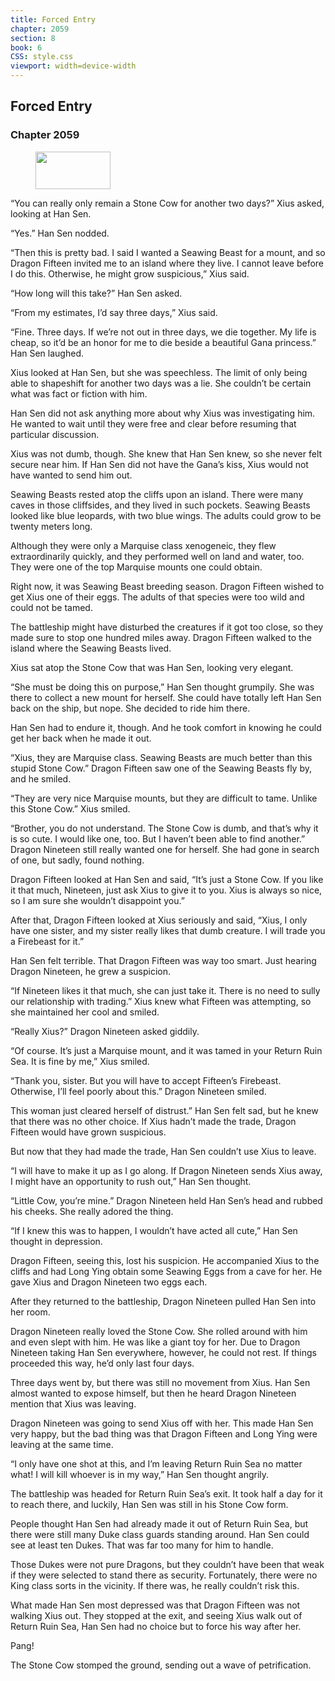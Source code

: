 ```yaml
---
title: Forced Entry
chapter: 2059
section: 8
book: 6
CSS: style.css
viewport: width=device-width
---
```


## Forced Entry

### Chapter 2059

<figure>
	<img src="../Images/gem.gif" alt="" id="gem" width="120" height="60" />
</figure>

“You can really only remain a Stone Cow for another two days?” Xius asked, looking at Han Sen.

“Yes.” Han Sen nodded.

“Then this is pretty bad. I said I wanted a Seawing Beast for a mount, and so Dragon Fifteen invited me to an island where they live. I cannot leave before I do this. Otherwise, he might grow suspicious,” Xius said.

“How long will this take?” Han Sen asked.

“From my estimates, I’d say three days,” Xius said.

“Fine. Three days. If we’re not out in three days, we die together. My life is cheap, so it’d be an honor for me to die beside a beautiful Gana princess.” Han Sen laughed.

Xius looked at Han Sen, but she was speechless. The limit of only being able to shapeshift for another two days was a lie. She couldn’t be certain what was fact or fiction with him.

Han Sen did not ask anything more about why Xius was investigating him. He wanted to wait until they were free and clear before resuming that particular discussion.

Xius was not dumb, though. She knew that Han Sen knew, so she never felt secure near him. If Han Sen did not have the Gana’s kiss, Xius would not have wanted to send him out.

Seawing Beasts rested atop the cliffs upon an island. There were many caves in those cliffsides, and they lived in such pockets. Seawing Beasts looked like blue leopards, with two blue wings. The adults could grow to be twenty meters long.

Although they were only a Marquise class xenogeneic, they flew extraordinarily quickly, and they performed well on land and water, too. They were one of the top Marquise mounts one could obtain.

Right now, it was Seawing Beast breeding season. Dragon Fifteen wished to get Xius one of their eggs. The adults of that species were too wild and could not be tamed.

The battleship might have disturbed the creatures if it got too close, so they made sure to stop one hundred miles away. Dragon Fifteen walked to the island where the Seawing Beasts lived.

Xius sat atop the Stone Cow that was Han Sen, looking very elegant.

“She must be doing this on purpose,” Han Sen thought grumpily. She was there to collect a new mount for herself. She could have totally left Han Sen back on the ship, but nope. She decided to ride him there.

Han Sen had to endure it, though. And he took comfort in knowing he could get her back when he made it out.

“Xius, they are Marquise class. Seawing Beasts are much better than this stupid Stone Cow.” Dragon Fifteen saw one of the Seawing Beasts fly by, and he smiled.

“They are very nice Marquise mounts, but they are difficult to tame. Unlike this Stone Cow.” Xius smiled.

“Brother, you do not understand. The Stone Cow is dumb, and that’s why it is so cute. I would like one, too. But I haven’t been able to find another.” Dragon Nineteen still really wanted one for herself. She had gone in search of one, but sadly, found nothing.

Dragon Fifteen looked at Han Sen and said, “It’s just a Stone Cow. If you like it that much, Nineteen, just ask Xius to give it to you. Xius is always so nice, so I am sure she wouldn’t disappoint you.”

After that, Dragon Fifteen looked at Xius seriously and said, “Xius, I only have one sister, and my sister really likes that dumb creature. I will trade you a Firebeast for it.”

Han Sen felt terrible. That Dragon Fifteen was way too smart. Just hearing Dragon Nineteen, he grew a suspicion.

“If Nineteen likes it that much, she can just take it. There is no need to sully our relationship with trading.” Xius knew what Fifteen was attempting, so she maintained her cool and smiled.

“Really Xius?” Dragon Nineteen asked giddily.

“Of course. It’s just a Marquise mount, and it was tamed in your Return Ruin Sea. It is fine by me,” Xius smiled.

“Thank you, sister. But you will have to accept Fifteen’s Firebeast. Otherwise, I’ll feel poorly about this.” Dragon Nineteen smiled.

This woman just cleared herself of distrust.” Han Sen felt sad, but he knew that there was no other choice. If Xius hadn’t made the trade, Dragon Fifteen would have grown suspicious.

But now that they had made the trade, Han Sen couldn’t use Xius to leave.

“I will have to make it up as I go along. If Dragon Nineteen sends Xius away, I might have an opportunity to rush out,” Han Sen thought.

“Little Cow, you’re mine.” Dragon Nineteen held Han Sen’s head and rubbed his cheeks. She really adored the thing.

“If I knew this was to happen, I wouldn’t have acted all cute,” Han Sen thought in depression.

Dragon Fifteen, seeing this, lost his suspicion. He accompanied Xius to the cliffs and had Long Ying obtain some Seawing Eggs from a cave for her. He gave Xius and Dragon Nineteen two eggs each.

After they returned to the battleship, Dragon Nineteen pulled Han Sen into her room.

Dragon Nineteen really loved the Stone Cow. She rolled around with him and even slept with him. He was like a giant toy for her. Due to Dragon Nineteen taking Han Sen everywhere, however, he could not rest. If things proceeded this way, he’d only last four days.

Three days went by, but there was still no movement from Xius. Han Sen almost wanted to expose himself, but then he heard Dragon Nineteen mention that Xius was leaving.

Dragon Nineteen was going to send Xius off with her. This made Han Sen very happy, but the bad thing was that Dragon Fifteen and Long Ying were leaving at the same time.

“I only have one shot at this, and I’m leaving Return Ruin Sea no matter what! I will kill whoever is in my way,” Han Sen thought angrily.

The battleship was headed for Return Ruin Sea’s exit. It took half a day for it to reach there, and luckily, Han Sen was still in his Stone Cow form.

People thought Han Sen had already made it out of Return Ruin Sea, but there were still many Duke class guards standing around. Han Sen could see at least ten Dukes. That was far too many for him to handle.

Those Dukes were not pure Dragons, but they couldn’t have been that weak if they were selected to stand there as security. Fortunately, there were no King class sorts in the vicinity. If there was, he really couldn’t risk this.

What made Han Sen most depressed was that Dragon Fifteen was not walking Xius out. They stopped at the exit, and seeing Xius walk out of Return Ruin Sea, Han Sen had no choice but to force his way after her.

Pang!

The Stone Cow stomped the ground, sending out a wave of petrification.